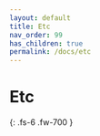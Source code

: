 ```yaml
---
layout: default
title: Etc
nav_order: 99
has_children: true
permalink: /docs/etc
---
```


# Etc
{: .fs-6 .fw-700 }



